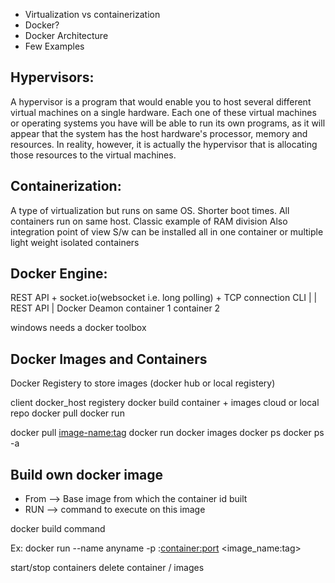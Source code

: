 * Virtualization vs containerization
* Docker?
* Docker Architecture
* Few Examples

## Hypervisors: 
A hypervisor is a program that would enable you to host several different virtual machines on a single hardware. Each one of these virtual machines or operating systems you have will be able to run its own programs, as it will appear that the system has the host hardware's processor, memory and resources. In reality, however, it is actually the hypervisor that is allocating those resources to the virtual machines.

## Containerization: 
A type of virtualization but runs on same OS. Shorter boot times. All containers run on same host. Classic example of RAM division
Also integration point of view
S/w can be installed all in one container or multiple light weight isolated containers

## Docker Engine: 
REST API + socket.io(websocket i.e. long polling) + TCP connection
CLI
|
|
REST API
|
Docker Deamon
container 1
container 2

windows needs a docker toolbox

## Docker Images and Containers
Docker Registery to store images (docker hub or local registery)

client             docker_host               registery
docker build     container + images       cloud or local repo
docker pull 
docker run

docker pull <image-name:tag> 
docker run <image-id>
docker images
docker ps
docker ps -a

## Build own docker image
* From --> Base image from which the container id built
* RUN --> command to execute on this image

docker build command

Ex: docker run --name anyname -p <host-port>:<container:port> <image_name:tag>

start/stop containers
delete container / images
